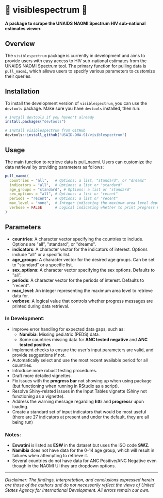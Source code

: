 # 🌈 visiblespectrum 🌈




**A package to scrape the UNAIDS NAOMI Spectrum HIV sub-national estimates viewer.**

## Overview

The `visiblespectrum` package is currently in development and aims to provide users with easy access to HIV sub-national estimates from the UNAIDS NAOMI Spectrum tool. The primary function for pulling data is `pull_naomi`, which allows users to specify various parameters to customize their queries.

## Installation

To install the development version of `visiblespectrum`, you can use the `devtools` package. Make sure you have `devtools` installed, then run:

```R
# Install devtools if you haven't already
install.packages("devtools")

# Install visiblespectrum from GitHub
devtools::install_github("USAID-OHA-SI/visiblespectrum")
```
## Usage
The main function to retrieve data is pull_naomi. Users can customize the data retrieval by providing parameters as follows:

```R
pull_naomi(
  countries = "all",   # Options: a list, "standard", or "dreams"
  indicators = "all",  # Options: a list or "standard"
  age_groups = "standard", # Options: a list or "standard"
  sex_options = "all", # Options: a list or "recent"
  periods = "recent",  # Options: a list or "recent"
  max_level = "none",  # Integer indicating the maximum area level depth
  verbose = FALSE      # Logical indicating whether to print progress messages
)
```
## Parameters

- **countries**: A character vector specifying the countries to include. Options are "all", "standard", or "dreams".
- **indicators**: A character vector for the indicators of interest. Options include "all" or a specific list.
- **age_groups**: A character vector for the desired age groups. Can be set to "standard" or a specific list.
- **sex_options**: A character vector specifying the sex options. Defaults to "all".
- **periods**: A character vector for the periods of interest. Defaults to "recent".
- **max_level**: An integer representing the maximum area level to retrieve data for.
- **verbose**: A logical value that controls whether progress messages are printed during data retrieval.

### In Development:
- Improve error handling for expected data gaps, such as:
  - **Namibia**: Missing pediatric (PEDS) data.
  - Some countries missing data for **ANC tested negative** and **ANC tested positive**.
- Implement checks to ensure the user's input parameters are valid, and provide suggestions if not.
- Automatically select and use the most recent available period for all countries.
- Introduce more robust testing procedures.
- Draft more detailed vignettes.
- Fix issues with the **progress bar** not showing up when using package (but functioning when running in RStudio as a script).
- Resolve Shiny-related issues in the Input Tables vignette (Shiny not functioning as a vignette).
- Address the warning message regarding **httr** and **progressr** upon loading.
- Create a standard set of input indicators that would be most useful (there are 27 indicators at present and under the default, they are all being run)

### Notes:
- **Eswatini** is listed as **ESW** in the dataset but uses the ISO code **SWZ**.
- **Namibia** does not have data for the 0-14 age group, which will result in failures when attempting to retrieve it.
- Several countries do not have data for ANC Positive/ANC Negative even though in the NAOMI UI they are dropdown options.



---
*Disclaimer: The findings, interpretation, and conclusions expressed herein are those of the authors and do not necessarily reflect the views of United States Agency for International Development. All errors remain our own.*
